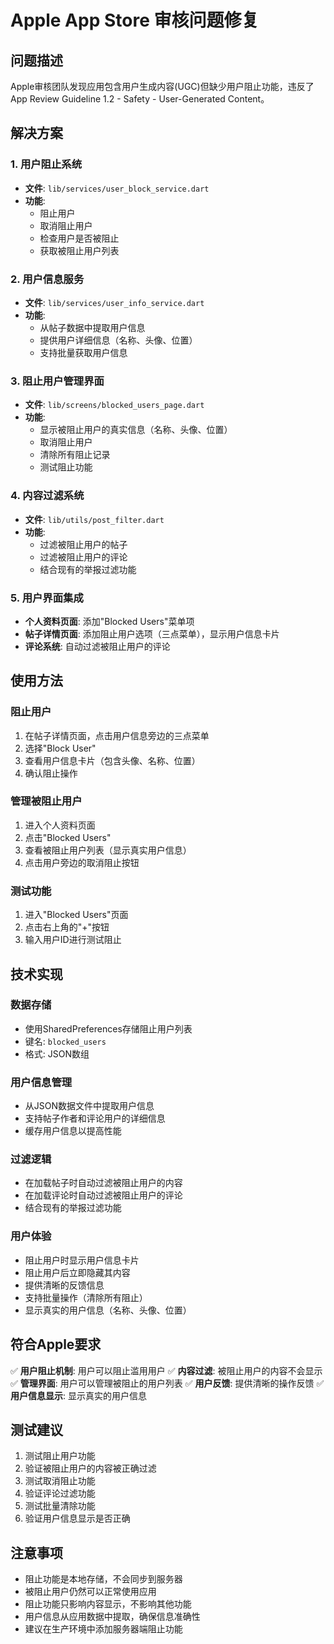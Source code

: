 # Apple App Store 审核问题修复

## 问题描述
Apple审核团队发现应用包含用户生成内容(UGC)但缺少用户阻止功能，违反了App Review Guideline 1.2 - Safety - User-Generated Content。

## 解决方案

### 1. 用户阻止系统
- **文件**: `lib/services/user_block_service.dart`
- **功能**: 
  - 阻止用户
  - 取消阻止用户
  - 检查用户是否被阻止
  - 获取被阻止用户列表

### 2. 用户信息服务
- **文件**: `lib/services/user_info_service.dart`
- **功能**:
  - 从帖子数据中提取用户信息
  - 提供用户详细信息（名称、头像、位置）
  - 支持批量获取用户信息

### 3. 阻止用户管理界面
- **文件**: `lib/screens/blocked_users_page.dart`
- **功能**:
  - 显示被阻止用户的真实信息（名称、头像、位置）
  - 取消阻止用户
  - 清除所有阻止记录
  - 测试阻止功能

### 4. 内容过滤系统
- **文件**: `lib/utils/post_filter.dart`
- **功能**:
  - 过滤被阻止用户的帖子
  - 过滤被阻止用户的评论
  - 结合现有的举报过滤功能

### 5. 用户界面集成
- **个人资料页面**: 添加"Blocked Users"菜单项
- **帖子详情页面**: 添加阻止用户选项（三点菜单），显示用户信息卡片
- **评论系统**: 自动过滤被阻止用户的评论

## 使用方法

### 阻止用户
1. 在帖子详情页面，点击用户信息旁边的三点菜单
2. 选择"Block User"
3. 查看用户信息卡片（包含头像、名称、位置）
4. 确认阻止操作

### 管理被阻止用户
1. 进入个人资料页面
2. 点击"Blocked Users"
3. 查看被阻止用户列表（显示真实用户信息）
4. 点击用户旁边的取消阻止按钮

### 测试功能
1. 进入"Blocked Users"页面
2. 点击右上角的"+"按钮
3. 输入用户ID进行测试阻止

## 技术实现

### 数据存储
- 使用SharedPreferences存储阻止用户列表
- 键名: `blocked_users`
- 格式: JSON数组

### 用户信息管理
- 从JSON数据文件中提取用户信息
- 支持帖子作者和评论用户的详细信息
- 缓存用户信息以提高性能

### 过滤逻辑
- 在加载帖子时自动过滤被阻止用户的内容
- 在加载评论时自动过滤被阻止用户的评论
- 结合现有的举报过滤功能

### 用户体验
- 阻止用户时显示用户信息卡片
- 阻止用户后立即隐藏其内容
- 提供清晰的反馈信息
- 支持批量操作（清除所有阻止）
- 显示真实的用户信息（名称、头像、位置）

## 符合Apple要求
✅ **用户阻止机制**: 用户可以阻止滥用用户
✅ **内容过滤**: 被阻止用户的内容不会显示
✅ **管理界面**: 用户可以管理被阻止的用户列表
✅ **用户反馈**: 提供清晰的操作反馈
✅ **用户信息显示**: 显示真实的用户信息

## 测试建议
1. 测试阻止用户功能
2. 验证被阻止用户的内容被正确过滤
3. 测试取消阻止功能
4. 验证评论过滤功能
5. 测试批量清除功能
6. 验证用户信息显示是否正确

## 注意事项
- 阻止功能是本地存储，不会同步到服务器
- 被阻止用户仍然可以正常使用应用
- 阻止功能只影响内容显示，不影响其他功能
- 用户信息从应用数据中提取，确保信息准确性
- 建议在生产环境中添加服务器端阻止功能 